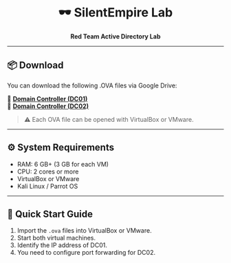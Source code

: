 <h1 align="center">🕶️ SilentEmpire Lab</h1>
<p align="center">
  <b>Red Team Active Directory Lab</b> 
</p>

---

## 📦 Download

You can download the following .OVA files via Google Drive:

🔗 **[Domain Controller (DC01)]([https://drive.google.com/your-marketpulse-dc01-url](https://drive.google.com/file/d/150uQn9rqk-ejgk41womzumU7dgdtHLCY/view?usp=sharing))**  
🔗 **[Domain Controller (DC02)](https://drive.google.com/file/d/17-Y0vgQqDl-tc-H0PhQrHnBslnyl0uXq/view?usp=sharing)**

> ⚠️ Each OVA file can be opened with VirtualBox or VMware.

---

## ⚙ System Requirements

- RAM: 6 GB+ (3 GB for each VM)
- CPU: 2 cores or more
- VirtualBox or VMware
- Kali Linux / Parrot OS

---

## 🚀 Quick Start Guide

1. Import the `.ova` files into VirtualBox or VMware.
2. Start both virtual machines.
3. Identify the IP address of DC01.
4. You need to configure port forwarding for DC02.

